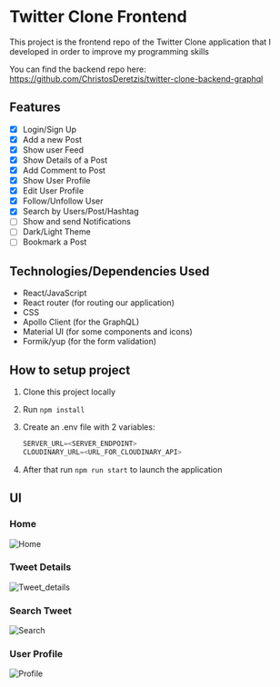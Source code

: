 # Twitter Clone Frontend

This project is the frontend repo of the Twitter Clone application that I developed in order to improve my programming skills

You can find the backend repo here: https://github.com/ChristosDeretzis/twitter-clone-backend-graphql

## Features
- [x] Login/Sign Up
- [x] Add a new Post
- [x] Show user Feed
- [x] Show Details of a Post 
- [x] Add Comment to Post
- [x] Show User Profile
- [x] Edit User Profile
- [x] Follow/Unfollow User
- [x] Search by Users/Post/Hashtag
- [ ] Show and send Notifications
- [ ] Dark/Light Theme
- [ ] Bookmark a Post

## Technologies/Dependencies Used
- React/JavaScript
- React router (for routing our application)
- CSS
- Apollo Client (for the GraphQL)
- Material UI (for some components and icons)
- Formik/yup (for the form validation)

## How to setup project
1. Clone this project locally
2. Run `npm install`
3. Create an .env file with 2 variables:
   
    ```js
    SERVER_URL=<SERVER_ENDPOINT> 
    CLOUDINARY_URL=<URL_FOR_CLOUDINARY_API>
    ```
4. After that run `npm run start` to launch the application

## UI

### Home
![Home](https://user-images.githubusercontent.com/33032158/166555268-b088d92b-a9b2-4629-b18b-dc207e31901c.JPG)

### Tweet Details
![Tweet_details](https://user-images.githubusercontent.com/33032158/166555370-4ca646ec-d096-4388-9e49-9ebf6f076a54.JPG)

### Search Tweet
![Search](https://user-images.githubusercontent.com/33032158/166555427-67190cc2-b6c6-4431-8372-001e93f1db10.JPG)

### User Profile
![Profile](https://user-images.githubusercontent.com/33032158/166555463-35217c92-89c2-4f85-b589-cfcad1999cf0.JPG)


